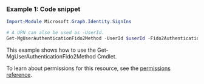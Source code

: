 ### Example 1: Code snippet

```powershellImport-Module Microsoft.Graph.Identity.SignIns

# A UPN can also be used as -UserId.
Get-MgUserAuthenticationFido2Method -UserId $userId -Fido2AuthenticationMethodId $fido2AuthenticationMethodId
```
This example shows how to use the Get-MgUserAuthenticationFido2Method Cmdlet.
To learn about permissions for this resource, see the [permissions reference](/graph/permissions-reference).

